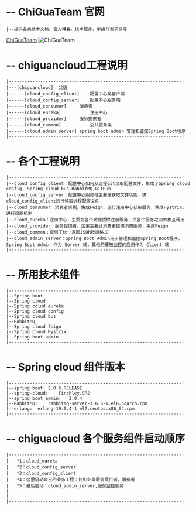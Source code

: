 # -- ChiGuaTeam 官网
	|--提供各类技术文档，官方博客，技术服务，承接开发项目等
[ChiGuaTeam](https://www.chiguateam.com/)
![ChiGuaTeam](https://qny.chiguateam.com/image/logo.png "ChiGuaTeam")
	
		
# -- chiguancloud工程说明
	|------------------------------------------------------------------|
	|---[chiguancloud]	父级
	|------[cloud_config_client]	配置中心类客户端
	|------[cloud_config_server]	配置中心服务端
	|------[cloud_consumer]		消费者
	|------[cloud_eureka]			注册中心
	|------[cloud_provider]		服务提供者
	|------[cloud_common]			公共服务类
	|------[cloud_admin_server]	spring boot admin 管理和监控Spring Boot程序
	|------------------------------------------------------------------|

# -- 各个工程说明
	|------------------------------------------------------------------|
	|--cloud_config_client：配置中心如何从远程git读取配置文件，集成了Spring cloud config, Spring cloud bus,RabbitMQ,GitHub
	|--cloud_config_server：配置中心服务端主要是获取文件功能，供cloud_config_client进行读取远程配置文件
	|--cloud_consumer：消费者实例，集成Feign，进行注册中心获取服务，集成Hystrix，进行熔断机制
	|--cloud_eureka：注册中心，主要为各个功能提供注册服务；供各个服务之间的相互调用
	|--cloud_provider：服务提供者，这里主要给消费者提供消费服务，集成Feign
	|--cloud_common：提供了统一返回JSON数据格式
	|--cloud_admin_server：Spring Boot Admin用于管理和监控Spring Boot程序，Spring Boot Admin 作为 Server 端，其他的要被监控的应用作为 Client 端
	|------------------------------------------------------------------|
	
# -- 所用技术组件
	|------------------------------------------------------------------|
	|--Spring boot
	|--Spring cloud
	|--Spring colud eureka
	|--Spring cloud config
	|--Spring cloud bus
	|--RabbitMQ
	|--Spring cloud feign
	|--Spring cloud Hystrix
	|--Spring boot admin
	|------------------------------------------------------------------|

# --	 Spring cloud	 组件版本
	|------------------------------------------------------------------|
	|--spring boot:	2.0.6.RELEASE
	|--spring-cloud:	Finchley.SR2
	|--spring boot admin:	2.0.4
	|--RabbitMQ:	rabbitmq-server-3.6.6-1.el6.noarch.rpm
	|--erlang:	erlang-19.0.4-1.el7.centos.x86_64.rpm
	|------------------------------------------------------------------|
	
# --	 chiguacloud	各个服务组件启动顺序
	|------------------------------------------------------------------|
	|	*1：cloud_eureka
	|	*2：cloud_config_server
	|	*3：cloud_config_client
	|	*4：这里启动自己的业务工程：比如业务服务提供者，消费者
	|	*5：最后启动：cloud_admin_server,服务监控服务
	|
	|
	|------------------------------------------------------------------|	
	
	
	